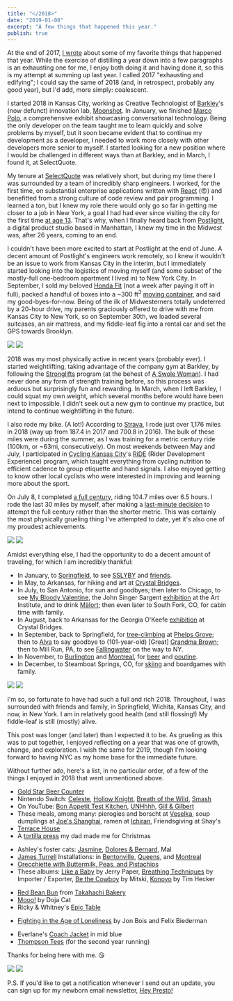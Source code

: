 ```yaml
---
title: "</2018>"
date: "2019-01-08"
excerpt: "A few things that happened this year."
publish: true
---
```


<section class="blog-section">

At the end of 2017, <a target="_blank" href="https://prestonrichey.com/blog/2017/">I wrote</a> about some of my favorite things that happened that year. While the exercise of distilling a year down into a few paragraphs is an exhausting one for me, I enjoy both doing it and having done it, so this is my attempt at summing up last year. I called 2017 "exhausting and edifying"; I could say the same of 2018 (and, in retrospect, probably any good year), but I'd add, more simply: coalescent.

I started 2018 in Kansas City, working as Creative Technologist of <a target="_blank" href="https://www.barkleyus.com/">Barkley</a>'s (now defunct) innovation lab, <a target="_blank" href="https://medium.com/moonshotlab">Moonshot</a>. In January, we finished <a target="_blank" href="https://medium.com/moonshotlab/marco-polo-58201c14c669">Marco Polo</a>, a comprehensive exhibit showcasing conversational technology. Being the only developer on the team taught me to learn quickly and solve problems by myself, but it soon became evident that to continue my development as a developer, I needed to work more closely with other developers more senior to myself. I started looking for a new position where I would be challenged in different ways than at Barkley, and in March, I found it, at SelectQuote.

My tenure at <a target="_blank" href="https://www.selectquote.com/">SelectQuote</a> was relatively short, but during my time there I was surrounded by a team of incredibly sharp engineers. I worked, for the first time, on substantial enterprise applications written with <a target="_blank" href="https://reactjs.org/">React</a> (😍) and benefitted from a strong culture of code review and pair programming. I learned a ton, but I knew my role there would only go so far in getting me closer to a job in New York, a goal I had had ever since visiting the city for the first time <a target="_blank" href="https://photos.google.com/share/AF1QipMeUHAdXIR_e7hvGZQdmsoEqBFVhTvOH2uQ_XTlySEKz0S5tpXBmkTe_kLwo9IshA/photo/AF1QipMppKCMCiUhL3F94uRlFfY61ZNSAVxpRsQPtTsK?key=b2pyT3RtU0NvaHo2M1lIUkp1RW9hellKYnlnMXJB">at age 13</a>. That's why, when I finally heard back from <a target="_blank" href="https://postlight.com/">Postlight</a>, a digital product studio based in Manhattan, I knew my time in the Midwest was, after 26 years, coming to an end.

I couldn't have been more excited to start at Postlight at the end of June. A decent amount of Postlight's engineers work remotely, so I knew it wouldn't be an issue to work from Kansas City in the interim, but I immediately started looking into the logistics of moving myself (and some subset of the mostly-full one-bedroom apartment I lived in) to New York City. In September, I sold my beloved <a target="_blank" href="https://photos.google.com/share/AF1QipMeUHAdXIR_e7hvGZQdmsoEqBFVhTvOH2uQ_XTlySEKz0S5tpXBmkTe_kLwo9IshA/photo/AF1QipPtT0UIZU61HN8NjCE92t79gb3mPi2LKG7nEUqQ?key=b2pyT3RtU0NvaHo2M1lIUkp1RW9hellKYnlnMXJB">Honda Fit</a> (not a week after paying it off in full), packed a handful of boxes into a ~300 ft<sup>3</sup> <a target="_blank" href="https://photos.google.com/share/AF1QipMeUHAdXIR_e7hvGZQdmsoEqBFVhTvOH2uQ_XTlySEKz0S5tpXBmkTe_kLwo9IshA/photo/AF1QipN1DqVOr3NPjVOwk-bFzPPci05av1HpnbbNa7W8?key=b2pyT3RtU0NvaHo2M1lIUkp1RW9hellKYnlnMXJB">moving container</a>, and said my good-byes-for-now. Being of the ilk of Midwesterners totally undeterred by a 20-hour drive, my parents graciously offered to drive with me from Kansas City to New York, so on September 30th, we loaded several suitcases, an air mattress, and my fiddle-leaf fig into a rental car and set the GPS towards Brooklyn.

<div class="blog-inset">
  <hidden>
    <img src='plant-in-rental-car.jpg' />
    <img src='plant-in-rental-car-zoom.jpg' />
  </hidden>
  <zoom-image src='plant-in-rental-car.jpg' zoomSrc='plant-in-rental-car-zoom.jpg' caption='Plant in Rental Car (Digital Media, 2018)'></zoom-image>
</div>

</section>

<section class="blog-section">

2018 was my most physically active in recent years (probably ever). I started weightlifting, taking advantage of the company gym at Barkley, by following the <a target="_blank" href="https://stronglifts.com/">Stronglifts</a> program (at the behest of <a target="_blank" href="https://www.thehairpin.com/slug/ask-a-swole-woman/">A Swole Woman</a>). I had never done any form of strength training before, so this process was arduous but surprisingly fun and rewarding. In March, when I left Barkley, I could squat my own weight, which several months before would have been next to impossible. I didn't seek out a new gym to continue my practice, but intend to continue weightlifting in the future.

I also rode my bike. (A lot!) According to <a target="_blank" href="https://www.strava.com/athletes/6928920">Strava</a>, I rode just over 1,176 miles in 2018 (way up from 187.4 in 2017 and 700.8 in 2016). The bulk of these miles were during the summer, as I was training for a metric century ride (100km, or ~63mi, consecutively). On most weekends between May and July, I participated in <a target="_blank" href="https://www.cyclingkc.org/">Cycling Kansas City</a>'s <a target="_blank" href="https://www.cyclingkc.org/content.aspx?page_id=22&club_id=368691&module_id=242544">RiDE</a> (Rider Development Experience) program, which taught everything from cycling nutrition to efficient cadence to group etiquette and hand signals. I also enjoyed getting to know other local cyclists who were interested in improving and learning more about the sport.

On July 8, I completed <a target="_blank" href="https://www.strava.com/activities/1690021796">a full century</a>, riding 104.7 miles over 6.5 hours. I rode the last 30 miles by myself, after making a <a target="_blank" href="https://www.instagram.com/p/Bk_XnHjgtEv/">last-minute decision</a> to attempt the full century rather than the shorter metric. This was certainly the most physically grueling thing I've attempted to date, yet it's also one of my proudest achievements.

<div class="blog-inset">
  <hidden>
    <img src='century-complete.jpg' />
    <img src='century-complete-zoom.jpg' />
  </hidden>
  <zoom-image src='century-complete.jpg' zoomSrc='century-complete-zoom.jpg' caption='Century complete'></zoom-image>
</div>

</section>

<section class="blog-section">

Amidst everything else, I had the opportunity to do a decent amount of traveling, for which I am incredibly thankful:

* In January, to <a target="_blank" href="https://www.google.com/maps/place/Springfield,+MO/@37.1792207,-93.3663646,12z/data=!3m1!4b1!4m5!3m4!1s0x87cf62f745c8983f:0x6bfd6cb31e690da0!8m2!3d37.2089572!4d-93.2922989">Springfield</a>, to see <a target="_blank" href="https://en.wikipedia.org/wiki/Someone_Still_Loves_You_Boris_Yeltsin">SSLYBY</a> and <a target="_blank" href="https://photos.google.com/share/AF1QipMeUHAdXIR_e7hvGZQdmsoEqBFVhTvOH2uQ_XTlySEKz0S5tpXBmkTe_kLwo9IshA/photo/AF1QipMQoJW5pQthwv5l0nN9kDowyWLp043o6NqG4n50?key=b2pyT3RtU0NvaHo2M1lIUkp1RW9hellKYnlnMXJB">friends</a>.
* In May, to Arkansas, for hiking and art at <a target="_blank" href="https://crystalbridges.org/">Crystal Bridges</a>.
* In July, to San Antonio, for sun and goodbyes; then later to Chicago, to see <a target="_blank" href="https://photos.google.com/share/AF1QipMeUHAdXIR_e7hvGZQdmsoEqBFVhTvOH2uQ_XTlySEKz0S5tpXBmkTe_kLwo9IshA/photo/AF1QipOrAKHy6arnGJbyQ3ij8jGi73f11iXVQ3t4s3UE?key=b2pyT3RtU0NvaHo2M1lIUkp1RW9hellKYnlnMXJB">My Bloody Valentine</a>, the John Singer Sargent <a target="_blank" href="http://archive.artic.edu/sargent/">exhibition</a> at the Art Institute, and to drink <a target="_blank" href="https://en.wikipedia.org/wiki/Jeppson%27s_Mal%C3%B6rt">Mälort</a>; then even later to South Fork, CO, for cabin time with family.
* In August, back to Arkansas for the Georgia O'Keefe <a target="_blank" href="https://crystalbridges.org/exhibitions/georgia-okeeffe/">exhibition</a> at Crystal Bridges.
* In September, back to Springfield, for <a target="_blank" href="https://photos.google.com/photo/AF1QipMqNw5AaUXoESI7yBnf3JBtq_AH8AhSukpPZSfi">tree-climbing</a> at <a target="_blank" href="https://www.google.com/maps/place/Phelps+Grove+Park/@37.1895864,-93.2834227,15z/data=!4m5!3m4!1s0x0:0x351ab9afefde37c1!8m2!3d37.1895864!4d-93.2834227">Phelps Grove</a>; then to <a target="_blank" href="https://www.google.com/maps/place/Alva,+OK+73717/data=!4m2!3m1!1s0x87af6fe53e8e4b29:0x5507c579d3a68a71?ved=2ahUKEwi90pTOsN3fAhXtct8KHfEKAfsQ8gEwDHoECAUQCA">Alva</a> to say goodbye to (101-year-old) [Great] <a target="_blank" href="https://photos.google.com/share/AF1QipMeUHAdXIR_e7hvGZQdmsoEqBFVhTvOH2uQ_XTlySEKz0S5tpXBmkTe_kLwo9IshA/photo/AF1QipMeBnhLmu8VlTLcNUKPAkbqghe8HaP6rk7gG-md?key=b2pyT3RtU0NvaHo2M1lIUkp1RW9hellKYnlnMXJB">Grandma Brown</a>; then to Mill Run, PA, to see <a target="_blank" href="https://www.fallingwater.org/">Fallingwater</a> on the way to NY.
* In November, to <a target="_blank" href="https://photos.google.com/share/AF1QipMeUHAdXIR_e7hvGZQdmsoEqBFVhTvOH2uQ_XTlySEKz0S5tpXBmkTe_kLwo9IshA/photo/AF1QipMjFtC6OGkoFp0bIEC4PYIF94kVA_vtIjYreHLQ?key=b2pyT3RtU0NvaHo2M1lIUkp1RW9hellKYnlnMXJB">Burlington</a> and <a target="_blank" href="https://photos.google.com/share/AF1QipMeUHAdXIR_e7hvGZQdmsoEqBFVhTvOH2uQ_XTlySEKz0S5tpXBmkTe_kLwo9IshA/photo/AF1QipOd6-ujc9MreuJYB0w__52BvVg8IDePpIcfw5Ar?key=b2pyT3RtU0NvaHo2M1lIUkp1RW9hellKYnlnMXJB">Montreal</a>, for <a target="_blank" href="https://photos.google.com/share/AF1QipMeUHAdXIR_e7hvGZQdmsoEqBFVhTvOH2uQ_XTlySEKz0S5tpXBmkTe_kLwo9IshA/photo/AF1QipOUVI6QwzSvEl5MnVLPv9NEkkKgGTi9jkCTjiXs?key=b2pyT3RtU0NvaHo2M1lIUkp1RW9hellKYnlnMXJB">beer</a> and <a target="_blank" href="https://photos.google.com/share/AF1QipMeUHAdXIR_e7hvGZQdmsoEqBFVhTvOH2uQ_XTlySEKz0S5tpXBmkTe_kLwo9IshA/photo/AF1QipNY_0CQxgtn07LYgCA1NXeL__fL0AxdyQ4YKKrG?key=b2pyT3RtU0NvaHo2M1lIUkp1RW9hellKYnlnMXJB">poutine</a>.
* In December, to Steamboat Springs, CO, for <a target="_blank" href="https://photos.google.com/share/AF1QipPFHjmINJZ4qULYDVAXGEG0oMC4qiuAoZyagCA3n6919rOrwIry_RMh7Auw-o7O7g/photo/AF1QipN7p4KaOYzpzzWtqiPELkQQtsSc1EbfxtlRGrXM?key=VTNGdUx4bHgtTUtOcjJmQjZMMXJPVlZpOVEwZC1n">skiing</a> and boardgames with family.

</section>

<div class="blog-inset">
  <hidden>
    <img src='reservoir.jpg' />
    <img src='reservoir-zoom.jpg' />
  </hidden>
  <zoom-image src='reservoir.jpg' zoomSrc='reservoir-zoom.jpg' caption='Jacqueline Kennedy Onassis Reservoir, in December'></zoom-image>
</div>

<section class="blog-section">

I'm so, so fortunate to have had such a full and rich 2018. Throughout, I was surrounded with friends and family, in Springfield, Wichita, Kansas City, and now, in New York. I am in relatively good health (and still flossing!) My fiddle-leaf is still (mostly) alive.

<!-- Yet I'd be remiss not to briefly mention the struggles of 2018 as well. I wouldn't be surprised if much of my year was news to those reading,  even those that follow me elsewhere on the internet. For as many lovely things I experienced, I didn't share much of it at all. I wrote a bit <a target="_blank" href="https://www.instagram.com/p/Bq6S-gBhSlR/">on Instagram</a> about my anxious relationship with posting online, which I felt in 2018 more acutely than in years past. In 2019 I plan on working to find a better balance between experience and reflection.

I also let my other hobbies go by the wayside. I have several unfinished side-projects collecting dust, as well as several other ideas I didn't start. I didn't practice bass or guitar, and my Spanish went all but unused. Still, I'm excited to carve out time of what will certainly be a busy 2019 to give these some love. -->

This post was longer (and later) than I expected it to be. As grueling as this was to put together, I enjoyed reflecting on a year that was one of growth, change, and exploration. I wish the same for 2019, though I'm looking forward to having NYC as my home base for the immediate future.

Without further ado, here's a list, in no particular order, of a few of the things I enjoyed in 2018 that went unmentioned above.

* <a target="_blank" href="http://goldstarbeercounter.com/">Gold Star Beer Counter</a>
* Nintendo Switch: <a target="_blank" href="https://www.nintendo.com/games/detail/celeste-switch">Celeste</a>, <a target="_blank" href="https://www.nintendo.com/games/detail/hollow-knight-switch">Hollow Knight</a>, <a target="_blank" href="https://www.nintendo.com/games/detail/the-legend-of-zelda-breath-of-the-wild-switch">Breath of the Wild</a>, <a target="_blank" href="https://www.nintendo.com/games/detail/super-smash-bros-switch">Smash</a>
* On YouTube: <a target="_blank" href="https://www.youtube.com/playlist?list=PLKtIunYVkv_Rb8nBO5KoeZl2S-I2VvYYL">Bon Appetit Test Kitchen</a>, <a target="_blank" href="https://www.youtube.com/playlist?list=PLhgFEi9aNUb2BNrIEecCGXApgeX7Yjwz8">UNHhhh</a>, <a target="_blank" href="https://www.youtube.com/playlist?list=PLaDrN74SfdT5llW_-09rj_109vSto5BP1">Gill & Gilbert</a>
* These meals, among many: pierogies and borscht at <a target="_blank" href="https://www.veselka.com/">Veselka</a>, soup dumplings at <a target="_blank" href="https://www.joeshanghairestaurants.com/">Joe's Shanghai</a>, ramen at <a target="_blank" href="https://www.ichiranusa.com/">Ichiran</a>, Friendsgiving at Shay's
* <a target="_blank" href="https://en.wikipedia.org/wiki/Terrace_House_(franchise)">Terrace House</a>
* A <a target="_blank" href="https://photos.google.com/share/AF1QipMeUHAdXIR_e7hvGZQdmsoEqBFVhTvOH2uQ_XTlySEKz0S5tpXBmkTe_kLwo9IshA/photo/AF1QipNoaL_q5EUzxdGaouQHtIiTcR-OBYvstX_Yj4SG?key=b2pyT3RtU0NvaHo2M1lIUkp1RW9hellKYnlnMXJB">tortilla press</a> my dad made me for Christmas
<!-- * <a target="_blank" href="http://www.cynthiadaignault.com/lightatlas/">Light Atlas</a> by Cynthia Daignault at <a target="_blank" href="https://photos.google.com/photo/AF1QipMuWZNyrKU6QyNuaXo-rDrWx9ZCmuBlQPr1rIE5">Crystal Bridges</a> -->
* Ashley's foster cats: <a target="_blank" href="https://photos.google.com/share/AF1QipMeUHAdXIR_e7hvGZQdmsoEqBFVhTvOH2uQ_XTlySEKz0S5tpXBmkTe_kLwo9IshA/photo/AF1QipOv6xaUPJYnDEG9thD2c9yUePD36jQUf418z87L?key=b2pyT3RtU0NvaHo2M1lIUkp1RW9hellKYnlnMXJB">Jasmine</a>, <a target="_blank" href="https://photos.google.com/share/AF1QipMeUHAdXIR_e7hvGZQdmsoEqBFVhTvOH2uQ_XTlySEKz0S5tpXBmkTe_kLwo9IshA/photo/AF1QipP6OF4CoBugFbmfcumc5Q7wjnvQ3Ax4Bjzy7kAt?key=b2pyT3RtU0NvaHo2M1lIUkp1RW9hellKYnlnMXJB">Dolores & Bernard</a>, Mal
* <a target="_blank" href="https://en.wikipedia.org/wiki/James_Turrell">James Turrell</a> Installations: in <a target="_blank" href="https://photos.google.com/share/AF1QipMeUHAdXIR_e7hvGZQdmsoEqBFVhTvOH2uQ_XTlySEKz0S5tpXBmkTe_kLwo9IshA/photo/AF1QipOBu7gvWCE3aBAfsc8ZCCRCP0RmH0yld5hHYHjU?key=b2pyT3RtU0NvaHo2M1lIUkp1RW9hellKYnlnMXJB">Bentonville</a>, <a target="_blank" href="https://photos.google.com/share/AF1QipMeUHAdXIR_e7hvGZQdmsoEqBFVhTvOH2uQ_XTlySEKz0S5tpXBmkTe_kLwo9IshA/photo/AF1QipNWwnyK-sI8KBR_2hNC31e69K7Sx0P3_yvJzpn6?key=b2pyT3RtU0NvaHo2M1lIUkp1RW9hellKYnlnMXJB">Queens</a>, and <a target="_blank" href="https://photos.google.com/share/AF1QipMeUHAdXIR_e7hvGZQdmsoEqBFVhTvOH2uQ_XTlySEKz0S5tpXBmkTe_kLwo9IshA/photo/AF1QipOQWXpbdb-qFZAO14Zddga3Pg2oBegwYAf3y0CY?key=b2pyT3RtU0NvaHo2M1lIUkp1RW9hellKYnlnMXJB">Montreal</a>
* <a target="_blank" href="https://www.bonappetit.com/recipe/orecchiette-with-buttermilk-peas-and-pistachios">Orecchiette with Buttermilk, Peas, and Pistachios</a>
* These albums: <a target="_blank" href="https://open.spotify.com/album/1rq7GrGpTk2bK81uj6N8YJ?si=_TKn40t1QxaAIXvx0UbnFg">Like a Baby</a> by Jerry Paper, <a target="_blank" href="https://importer-exporter.bandcamp.com/album/breathing-techniques">Breathing Techniques</a> by Importer / Exporter, <a target="_blank" href="https://open.spotify.com/album/653wRjqO0GOZPQPcXpeAXD?si=IPOXa-C_RBqH7I--dhj-ew">Be the Cowboy</a> by Mitski, <a target="_blank" href="https://open.spotify.com/album/4TU8d9DGafZZiyN7peC4sl?si=0gsJfeCBT_y_2iLwFb3NQg">Konoyo</a> by Tim Hecker
<!-- * <a target="_blank" href="https://photos.google.com/photo/AF1QipMbO-4yjqG4bOLjIVeaRrgtRMe9THkQTW2VYz8o">Vernon</a> telling us about the <a target="_blank" href="https://en.wikipedia.org/wiki/Hess_triangle">Hess triangle</a> -->
* <a target="_blank" href="https://photos.google.com/share/AF1QipMeUHAdXIR_e7hvGZQdmsoEqBFVhTvOH2uQ_XTlySEKz0S5tpXBmkTe_kLwo9IshA/photo/AF1QipMCiQ-JQqphDkJejqRLtql3dLLdnRRY6Jqp8ovG?key=b2pyT3RtU0NvaHo2M1lIUkp1RW9hellKYnlnMXJB">Red Bean Bun</a> from <a target="_blank" href="http://takahachibakery.com/">Takahachi Bakery</a>
* <a target="_blank" href="https://www.youtube.com/watch?v=mXnJqYwebF8">Mooo!</a> by Doja Cat
* Ricky & Whitney's <a target="_blank" href="https://medium.com/@rickycatto/ricky-whitneys-epic-table-84864099d0cd">Epic Table</a>
<!-- * <a target="_blank" href="https://en.wikipedia.org/wiki/Suspiria">Suspiria</a> 4K restoration at the <a target="_blank" href="https://drafthouse.com/nyc/show/arthouse-theater-day-suspiria-4k-restoration">Alamo</a> -->
* <a target="_blank" href="https://www.sbnation.com/a/mma-history">Fighting in the Age of Loneliness</a> by Jon Bois and Felix Biederman
<!-- * <a target="_blank" href="https://brooklynbrainery.com/courses/wontons-dumplings">Wontons & Dumplings Class</a> at Brooklyn Brainery -->
* Everlane's <a target="_blank" href="https://www.everlane.com/products/mens-coach-jacket-midblue">Coach Jacket</a> in mid blue
* <a target="_blank" href="https://thompsontee.com/">Thompson Tees</a> (for the second year running)

</section>

<section class="blog-section">

Thanks for being here with me. 😘

<div class="blog-inset">
  <hidden>
    <img src='end.jpg' />
    <img src='end-zoom.jpg' />
  </hidden>
  <zoom-image src='end.jpg' zoomSrc='end-zoom.jpg'></zoom-image>
</div>

P.S. If you'd like to get a notification whenever I send out an update, you can sign up for my newborn email newsletter, <a target="_blank" href="https://tinyletter.com/prichey">Hey Presto!</a>

</section>
